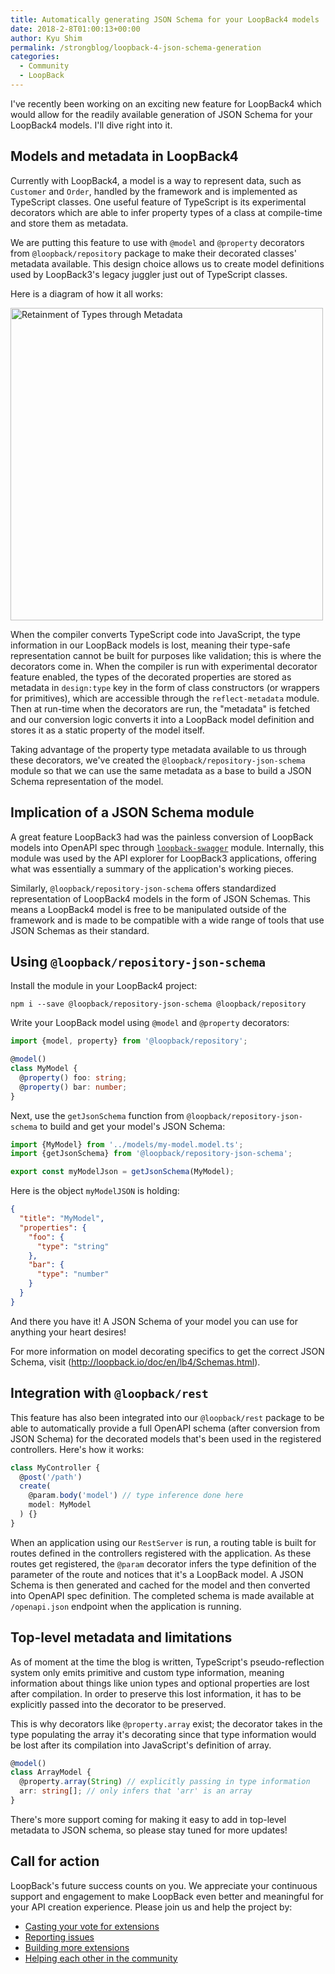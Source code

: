 ```yaml
---
title: Automatically generating JSON Schema for your LoopBack4 models
date: 2018-2-8T01:00:13+00:00
author: Kyu Shim
permalink: /strongblog/loopback-4-json-schema-generation
categories:
  - Community
  - LoopBack
---
```


I've recently been working on an exciting new feature for LoopBack4 which would
allow for the readily available generation of JSON Schema for your
LoopBack4 models. I'll dive right into it.

## Models and metadata in LoopBack4

Currently with LoopBack4, a model is a way to represent data, such as `Customer`
and `Order`, handled by the framework and is implemented as TypeScript classes.
One useful feature of TypeScript is its experimental decorators which are able
to infer property types of a class at compile-time and store them as metadata. 
<!--more-->
We are putting this feature to use with `@model` and `@property` decorators
from `@loopback/repository` package to make their decorated classes' metadata
available. This design choice allows us to create model definitions used by
LoopBack3's legacy juggler just out of TypeScript classes.

Here is a diagram of how it all works:

<img src="https://strongloop.com/blog-assets/2018/02/retainment-of-types-through-metadata.jpg" alt="Retainment of Types through Metadata" style="width: 500px"/>

When the compiler converts TypeScript code into JavaScript, the type information
in our LoopBack models is lost, meaning their type-safe representation cannot be
built for purposes like validation; this is where the decorators come in.
When the compiler is run with experimental decorator feature enabled,
the types of the decorated properties are stored as metadata in `design:type`
key in the form of class constructors (or wrappers for primitives), which are
accessible through the `reflect-metadata` module. Then at run-time when the
decorators are run, the "metadata" is fetched and our conversion logic
converts it into a LoopBack model definition and stores it as a
static property of the model itself.

Taking advantage of the property type metadata available to us through these
decorators, we've created the `@loopback/repository-json-schema` module
so that we can use the same metadata as a base to build a JSON Schema
representation of the model.

## Implication of a JSON Schema module

A great feature LoopBack3 had was the painless conversion of LoopBack models
into OpenAPI spec through
[`loopback-swagger`](https://github.com/strongloop/loopback-swagger) module.
Internally, this module was used by the API explorer for LoopBack3
applications, offering what was essentially a summary of the application's
working pieces.

Similarly, `@loopback/repository-json-schema` offers standardized representation
of LoopBack4 models in the form of JSON Schemas. This means a LoopBack4 model
is free to be manipulated outside of the framework and is made to be compatible
with a wide range of tools that use JSON Schemas as their standard.

## Using `@loopback/repository-json-schema`

Install the module in your LoopBack4 project:
```
npm i --save @loopback/repository-json-schema @loopback/repository
```

Write your LoopBack model using `@model` and `@property` decorators:
```ts
import {model, property} from '@loopback/repository';

@model()
class MyModel {
  @property() foo: string;
  @property() bar: number;
}
```

Next, use the `getJsonSchema` function from `@loopback/repository-json-schema`
to build and get your model's JSON Schema:

```ts
import {MyModel} from '../models/my-model.model.ts';
import {getJsonSchema} from '@loopback/repository-json-schema';

export const myModelJson = getJsonSchema(MyModel);
```

Here is the object `myModelJSON` is holding:
```json
{
  "title": "MyModel",
  "properties": {
    "foo": {
      "type": "string"
    },
    "bar": {
      "type": "number"
    }
  }
}
```

And there you have it! A JSON Schema of your model you can use for anything
your heart desires!

For more information on model decorating specifics to get the correct
JSON Schema, visit (http://loopback.io/doc/en/lb4/Schemas.html).

## Integration with `@loopback/rest`

This feature has also been integrated into our `@loopback/rest` package
to be able to automatically provide a full OpenAPI schema
(after conversion from JSON Schema) for the decorated models that's been used
in the registered controllers.
Here's how it works:

```ts
class MyController {
  @post('/path')
  create(
    @param.body('model') // type inference done here
    model: MyModel
  ) {}
}
```

When an application using our `RestServer` is run, a routing table is built for
routes defined in the controllers registered with the application.
As these routes get registered, the `@param` decorator infers
the type definition of the parameter of the route and notices that 
it's a LoopBack model.
A JSON Schema is then generated and cached for the model and then converted
into OpenAPI spec definition.
The completed schema is made available at `/openapi.json` endpoint when the
application is running.

## Top-level metadata and limitations

As of moment at the time the blog is written, TypeScript's
pseudo-reflection system only emits primitive and custom type information,
meaning information about things like union types and optional properties are
lost after compilation. In order to preserve this lost information,
it has to be explicitly passed into the decorator to be preserved.

This is why decorators like `@property.array` exist;
the decorator takes in the type populating the array it's decorating
since that type information would be lost after its compilation into
JavaScript's definition of array.

```ts
@model()
class ArrayModel {
  @property.array(String) // explicitly passing in type information
  arr: string[]; // only infers that 'arr' is an array
}
```

There's more support coming for making it easy to add in top-level metadata to
JSON schema, so please stay tuned for more updates!

## Call for action

LoopBack's future success counts on you. We appreciate your continuous support
and engagement to make LoopBack even better and meaningful
for your API creation experience. Please join us and help the project by:

* [Casting your vote for extensions](https://github.com/strongloop/loopback-next/issues/512)
* [Reporting issues](https://github.com/strongloop/loopback-next/issues)
* [Building more extensions](https://github.com/strongloop/loopback-next/issues/647)
* [Helping each other in the community](https://groups.google.com/forum/#!forum/loopbackjs)
